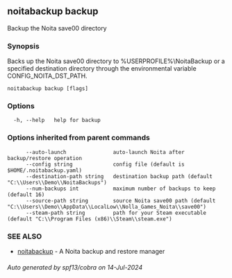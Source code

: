 ## noitabackup backup

Backup the Noita save00 directory

### Synopsis

Backs up the Noita save00 directory to %USERPROFILE%\NoitaBackup or a specified destination directory
through the environmental variable CONFIG_NOITA_DST_PATH.

```
noitabackup backup [flags]
```

### Options

```
  -h, --help   help for backup
```

### Options inherited from parent commands

```
      --auto-launch               auto-launch Noita after backup/restore operation
      --config string             config file (default is $HOME/.noitabackup.yaml)
      --destination-path string   destination backup path (default "C:\\Users\\Demo\\NoitaBackups")
      --num-backups int           maximum number of backups to keep (default 16)
      --source-path string        source Noita save00 path (default "C:\\Users\\Demo\\AppData\\LocalLow\\Nolla_Games_Noita\\save00")
      --steam-path string         path for your Steam executable (default "C:\\Program Files (x86)\\Steam\\steam.exe")
```

### SEE ALSO

* [noitabackup](noitabackup.md)	 - A Noita backup and restore manager

###### Auto generated by spf13/cobra on 14-Jul-2024
